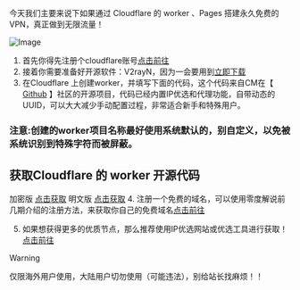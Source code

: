   今天我们主要来说下如果通过 Cloudflare 的 worker 、Pages 搭建永久免费的VPN，真正做到无限流量！

![Image](https://github.com/user-attachments/assets/3e3be5fc-6844-4d62-9da3-e79d02e92d00)

1. 首先你得先注册个cloudflare账号[点击前往](https://dash.cloudflare.com/sign-up)
2. 接着你需要准备好开源软件：V2rayN，因为一会要用到[立即下载](https://github.com/2dust/v2rayN)
3. 在Cloudflare 上创建worker，并填写下面的代码，这个代码来自CM在【 [Github](https://github.com/cmliu/edgetunnel?tab=readme-ov-file) 】社区的开源项目，代码已经内置IP优选和代理功能，自带动态的UUID，可以大大减少手动配置过程，非常适合新手和特殊用户。
### 注意:创建的worker项目名称最好使用系统默认的，别自定义，以免被系统识别到特殊字符而被屏蔽。
## 获取Cloudflare 的 worker 开源代码
加密版 [点击获取](https://github.com/cmliu/edgetunnel/blob/main/_worker.js)
明文版 [点击获取](https://github.com/cmliu/edgetunnel/blob/main/%E6%98%8E%E6%96%87%E6%BA%90%E7%A0%81.js)
4. 注册一个免费的域名，可以使用零度解说前几期介绍的注册方法，来获取你自己的免费域名[点击前往](https://www.freedidi.com/17434.html)

5. 如果想获得更多的优质节点，那么推荐使用IP优选网站或优选工具进行获取！[点击前往](https://www.freedidi.com/10143.html)
> [!WARNING]
> 仅限海外用户使用，大陆用户切勿使用（可能违法），别给站长找麻烦！！

